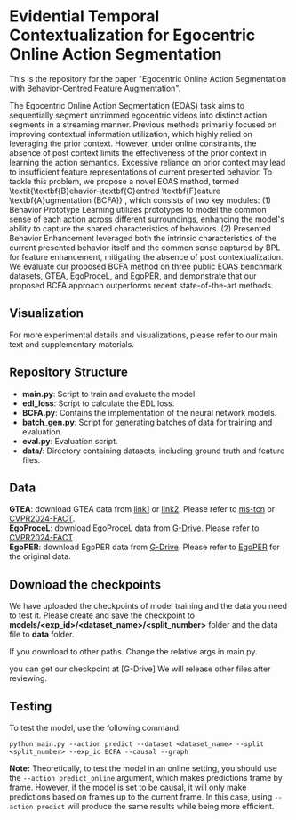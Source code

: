  # Evidential Temporal Contextualization for Egocentric Online Action Segmentation

This is the repository for the paper "Egocentric Online Action Segmentation with Behavior-Centred Feature Augmentation".

The Egocentric Online Action Segmentation (EOAS) task aims to sequentially segment untrimmed egocentric videos into distinct action segments in a streaming manner. 
Previous methods primarily focused on improving contextual information utilization, which highly relied on leveraging the prior context. 
However, under online constraints, the absence of post context limits the effectiveness of the prior context in learning the action semantics. 
Excessive reliance on prior context may lead to insufficient feature representations of current presented behavior. 
To tackle this problem, we propose a novel EOAS method, termed \textit{\textbf{B}ehavior-\textbf{C}entred \textbf{F}eature \textbf{A}ugmentation (BCFA)} , which consists of two key modules:
(1) Behavior Prototype Learning utilizes prototypes to model the common sense of each action across different surroundings, enhancing the model's ability to capture the shared characteristics of behaviors. 
(2) Presented Behavior Enhancement leveraged both the intrinsic characteristics of the current presented behavior itself and the common sense captured by BPL for feature enhancement, mitigating the absence of post contextualization. 
We evaluate our proposed BCFA method on three public EOAS benchmark datasets, GTEA, EgoProceL, and EgoPER, and demonstrate that our proposed BCFA approach outperforms recent state-of-the-art methods.

## Visualization

For more experimental details and visualizations, please refer to our main text and supplementary materials.

## Repository Structure

- **main.py**: Script to train and evaluate the model.
- **edl_loss**: Script to calculate the EDL loss.
- **BCFA.py**: Contains the implementation of the neural network models.
- **batch_gen.py**: Script for generating batches of data for training and evaluation.
- **eval.py**: Evaluation script.
- **data/**: Directory containing datasets, including ground truth and feature files.

## Data
**GTEA**: download GTEA data from [link1](https://zenodo.org/records/3625992#.Xiv9jGhKhPY) or [link2](https://mega.nz/#!O6wXlSTS!wcEoDT4Ctq5HRq_hV-aWeVF1_JB3cacQBQqOLjCIbc8). Please refer to [ms-tcn](https://github.com/yabufarha/ms-tcn) or [CVPR2024-FACT](https://github.com/ZijiaLewisLu/CVPR2024-FACT).  
**EgoProceL**: download EgoProceL data from [G-Drive](https://drive.google.com/drive/folders/1qYPLb7Flcl0kZWXFghdEpvrrkTF2SBrH). Please refer to [CVPR2024-FACT](https://github.com/ZijiaLewisLu/CVPR2024-FACT).  
**EgoPER**: download EgoPER data from [G-Drive](https://drive.google.com/drive/folders/1xZKJTme1FITMHKB3W_jMutFZV6O3pPDV?usp=sharing). Please refer to [EgoPER](https://www.khoury.northeastern.edu/home/eelhami/egoper.htm) for the original data. 

## Download the checkpoints
We have uploaded the checkpoints of model training and the data you need to test it.
   Please create and save the checkpoint to **models/<exp_id>/<dataset_name>/<split_number>** folder and the data file to **data** folder.
   
   If you download to other paths. Change the relative args in main.py.

   you can get our checkpoint at [G-Drive]
   We will release other files after reviewing.
## Testing
To test the model, use the following command:

```
python main.py --action predict --dataset <dataset_name> --split <split_number> --exp_id BCFA --causal --graph
```

**Note:** Theoretically, to test the model in an online setting, you should use the `--action predict_online` argument, which makes predictions frame by frame. However, if the model is set to be causal, it will only make predictions based on frames up to the current frame. In this case, using `--action predict` will produce the same results while being more efficient.



